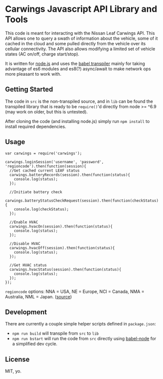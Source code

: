 # Carwings Javascript API Library and Tools

This code is meant for interacting with the Nissan Leaf Carwings API. This API allows one to query a swath of information about the vehicle, some of it cached in the cloud and some pulled directly from the vehicle over its cellular connectivity. The API also allows modifying a limited set of vehicle states (AC on/off, charge start/stop).

It is written for [node.js](https://nodejs.org) and uses the [babel transpiler](https://babeljs.io) mainly for taking advantage of es6 modules and es8(?) async/await to make network ops more pleasant to work with.

## Getting Started

The code in `src` is the non-transpiled source, and in `lib` can be found the transpiled library that is ready to be `require()`'d directly from node >= ^6.9 (may work on older, but this is untested).

After cloning the code (and installing node.js) simply run `npm install` to install required dependencies.

## Usage

```
var carwings = require('carwings');

carwings.loginSession('username', 'password', 'regioncode').then(function(session){
  //Get cached current LEAF status
  carwings.batteryRecords(session).then(function(status){
    console.log(status);
  });

  //Initiate battery check
  carwings.batteryStatusCheckRequest(session).then(function(checkStatus){
    console.log(checkStatus);
  });

  //Enable HVAC
  carwings.hvacOn(session).then(function(status){
    console.log(status);
  });

  //Disable HVAC
  carwings.hvacOff(session).then(function(status){
    console.log(status);
  });

  //Get HVAC status
  carwings.hvacStatus(session).then(function(status){
    console.log(status);
  });
});
```
`regioncode` options: NNA = USA, NE = Europe, NCI = Canada, NMA = Australia, NML = Japan.
([source](https://github.com/jdhorne/pycarwings2/blob/master/pycarwings2/pycarwings2.py#L19-L23))


## Development

There are currently a couple simple helper scripts defined in `package.json`:

- `npm run build` will transpile from `src` to `lib`
- `npm run bstart` will run the code from `src` directly using [babel-node](https://babeljs.io/docs/usage/cli/#babel-node) for a simplified dev cycle.

## License

MIT, yo.
